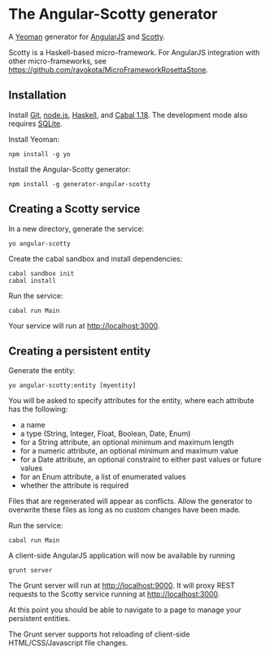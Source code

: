 # The Angular-Scotty generator 

A [Yeoman](http://yeoman.io) generator for [AngularJS](http://angularjs.org) and [Scotty](https://github.com/scotty-web/scotty).

Scotty is a Haskell-based micro-framework.  For AngularJS integration with other micro-frameworks, see https://github.com/rayokota/MicroFrameworkRosettaStone.

## Installation

Install [Git](http://git-scm.com), [node.js](http://nodejs.org), [Haskell](http://www.haskell.org/haskellwiki/Haskell), and [Cabal 1.18](http://www.haskell.org/cabal/download.html).  The development mode also requires [SQLite](http://www.sqlite.org).

Install Yeoman:

    npm install -g yo

Install the Angular-Scotty generator:

    npm install -g generator-angular-scotty

## Creating a Scotty service

In a new directory, generate the service:

    yo angular-scotty

Create the cabal sandbox and install dependencies:
    
    cabal sandbox init
    cabal install
    
Run the service:

    cabal run Main

Your service will run at [http://localhost:3000](http://localhost:3000).


## Creating a persistent entity

Generate the entity:

    yo angular-scotty:entity [myentity]

You will be asked to specify attributes for the entity, where each attribute has the following:

- a name
- a type (String, Integer, Float, Boolean, Date, Enum)
- for a String attribute, an optional minimum and maximum length
- for a numeric attribute, an optional minimum and maximum value
- for a Date attribute, an optional constraint to either past values or future values
- for an Enum attribute, a list of enumerated values
- whether the attribute is required

Files that are regenerated will appear as conflicts.  Allow the generator to overwrite these files as long as no custom changes have been made.

Run the service:

    cabal run Main
    
A client-side AngularJS application will now be available by running

	grunt server
	
The Grunt server will run at [http://localhost:9000](http://localhost:9000).  It will proxy REST requests to the Scotty service running at [http://localhost:3000](http://localhost:3000).

At this point you should be able to navigate to a page to manage your persistent entities.  

The Grunt server supports hot reloading of client-side HTML/CSS/Javascript file changes.

